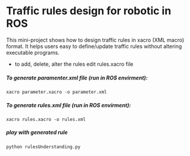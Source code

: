 # Traffic rules design for robotic in ROS
This mini-project shows how to design traffic rules in xacro (XML macro) format. It helps users easy to define/update traffic rules without altering executable programs.
* to add, delete, alter the rules edit rules.xacro file

##### To generate paramenter.xml file (run in ROS envirment):
```
xacro parameter.xacro -o parameter.xml
```
##### To generate rules.xml file (run in ROS envirment):
```
xacro rules.xacro -o rules.xml
```
##### play with generated rule
```
python rulesUnderstanding.py 
```
